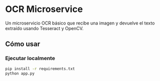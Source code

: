# OCR Microservice

Un microservicio OCR básico que recibe una imagen y devuelve el texto extraído usando Tesseract y OpenCV.

## Cómo usar

### Ejecutar localmente

```bash
pip install -r requirements.txt
python app.py
